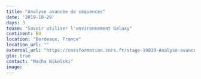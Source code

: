 ```yaml
---
title: "Analyse avancée de séquences"
date: '2019-10-29'
days: 3
tease: "Savoir utiliser l'environnement Galaxy"
continent: EU
location: "Bordeaux, France"
location_url: ""
external_url: "https://cnrsformation.cnrs.fr/stage-19019-Analyse-avancee-de-sequences.html?axe=98"
gtn: true
contact: "Macha Nikolski"
image: 
---
```

